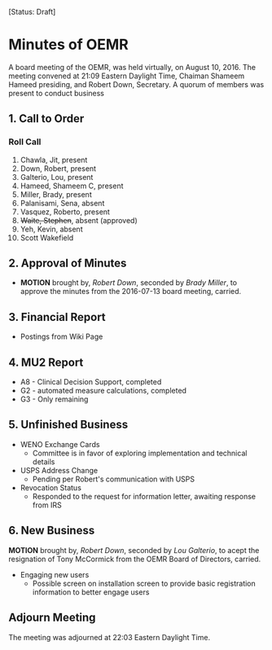 [Status: Draft]

# Minutes of OEMR
A board meeting of the OEMR, was held virtually, on August 10, 2016. The meeting convened at 21:09 Eastern Daylight Time, Chaiman Shameem Hameed presiding, and Robert Down, Secretary. A quorum of members was present to conduct business

## 1. Call to Order

### Roll Call

1. Chawla, Jit, present
2. Down, Robert, present
3. Galterio, Lou, present
4. Hameed, Shameem C, present
5. Miller, Brady, present
6. Palanisami, Sena, absent
7. Vasquez, Roberto, present
8. ~~Waite, Stephen~~, absent (approved)
9. Yeh, Kevin, absent
10. Scott Wakefield

## 2. Approval of Minutes
- **MOTION** brought by, _Robert Down_, seconded by _Brady Miller_, to approve the minutes from the 2016-07-13 board meeting, carried.

## 3. Financial Report
- Postings from Wiki Page

## 4. MU2 Report
- A8 - Clinical Decision Support, completed
- G2 - automated measure calculations, completed
- G3 - Only remaining

## 5. Unfinished Business
- WENO Exchange Cards
    + Committee is in favor of exploring implementation and technical details
- USPS Address Change
    + Pending per Robert's communication with USPS
- Revocation Status
    + Responded to the request for information letter, awaiting response from IRS

## 6. New Business
**MOTION** brought by, _Robert Down_, seconded by _Lou Galterio_, to acept the resignation of Tony McCormick from the OEMR Board of Directors, carried.
- Engaging new users
    + Possible screen on installation screen  to provide basic registration information to better engage users

## Adjourn Meeting
The meeting was adjourned at 22:03 Eastern Daylight Time.

